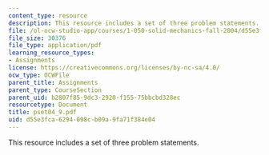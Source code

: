 ```yaml
---
content_type: resource
description: This resource includes a set of three problem statements.
file: /ol-ocw-studio-app/courses/1-050-solid-mechanics-fall-2004/d55e3fca6294098cb09a9fa71f384e04_pset04_9.pdf
file_size: 30376
file_type: application/pdf
learning_resource_types:
- Assignments
license: https://creativecommons.org/licenses/by-nc-sa/4.0/
ocw_type: OCWFile
parent_title: Assignments
parent_type: CourseSection
parent_uid: b2807f85-9dc3-2920-f155-75bbcbd328ec
resourcetype: Document
title: pset04_9.pdf
uid: d55e3fca-6294-098c-b09a-9fa71f384e04
---
```

This resource includes a set of three problem statements.